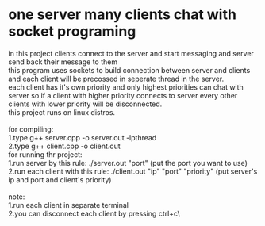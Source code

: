 # one server many clients chat with socket programing
in this project clients connect to the server and start messaging and server send back their message to them\
this program uses sockets to build connection between server and clients and each client will be precossed in seperate thread in the server.\
each client has it's own priority and only highest priorities can chat with server so if a client 
with higher priority connects to server every other clients with lower priority will be disconnected.\
this project runs on linux distros.\
\
for compiling:\
1.type g++ server.cpp -o server.out -lpthread\
2.type g++ client.cpp -o client.out\
for running thr project:\
1.run server by this rule: ./server.out "port" (put the port you want to use)\
2.run each client with this rule: ./client.out "ip" "port" "priority" (put server's ip and port and client's priority)\
\
note: \
1.run each client in separate terminal\
2.you can disconnect each client by pressing ctrl+c\